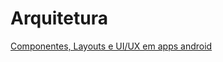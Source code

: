 # Arquitetura

[Componentes, Layouts e UI/UX em apps android](https://github.com/TalitaRamos/Desafio-Santander-Bootcamp-Mobile-Developer/tree/main/Arquitetura/layout)